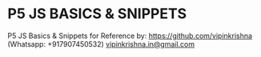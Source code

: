 # P5 JS BASICS & SNIPPETS

P5 JS Basics & Snippets for Reference by:
https://github.com/vipinkrishna (Whatsapp: +917907450532)
vipinkrishna.in@gmail.com
